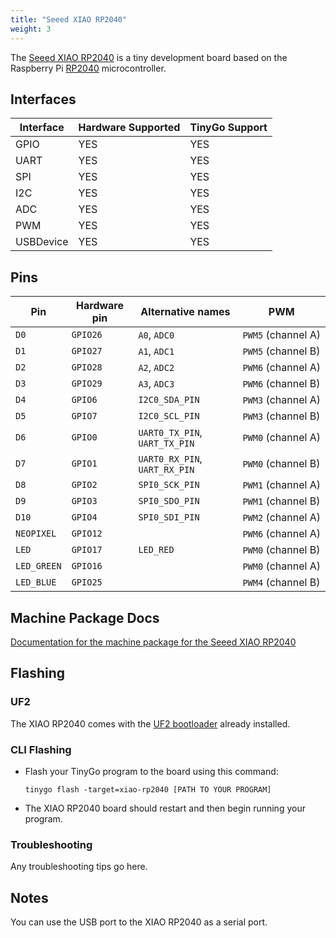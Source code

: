 ```yaml
---
title: "Seeed XIAO RP2040"
weight: 3
---
```


The [Seeed XIAO RP2040](https://www.seeedstudio.com/XIAO-RP2040-v1-0-p-5026.html) is a tiny development board based on the Raspberry Pi [RP2040](https://datasheets.raspberrypi.org/rp2040/rp2040-datasheet.pdf) microcontroller.

## Interfaces

| Interface | Hardware Supported | TinyGo Support |
| --------- | ------------- | ----- |
| GPIO      | YES | YES |
| UART      | YES | YES |
| SPI       | YES | YES |
| I2C       | YES | YES |
| ADC       | YES | YES |
| PWM       | YES | YES |
| USBDevice | YES | YES |

## Pins

| Pin               | Hardware pin | Alternative names | PWM                  |
| ----------------- | ------------ | ----------------- | -------------------- |
| `D0`              | `GPIO26`     | `A0`, `ADC0`      | `PWM5` (channel A)   |
| `D1`              | `GPIO27`     | `A1`, `ADC1`      | `PWM5` (channel B)   |
| `D2`              | `GPIO28`     | `A2`, `ADC2`      | `PWM6` (channel A)   |
| `D3`              | `GPIO29`     | `A3`, `ADC3`      | `PWM6` (channel B)   |
| `D4`              | `GPIO6`      | `I2C0_SDA_PIN`    | `PWM3` (channel A)   |
| `D5`              | `GPIO7`      | `I2C0_SCL_PIN`    | `PWM3` (channel B)   |
| `D6`              | `GPIO0`      | `UART0_TX_PIN`, `UART_TX_PIN` | `PWM0` (channel A)   |
| `D7`              | `GPIO1`      | `UART0_RX_PIN`, `UART_RX_PIN` | `PWM0` (channel B)   |
| `D8`              | `GPIO2`      | `SPI0_SCK_PIN`    | `PWM1` (channel A)   |
| `D9`              | `GPIO3`      | `SPI0_SDO_PIN`    | `PWM1` (channel B)   |
| `D10`             | `GPIO4`      | `SPI0_SDI_PIN`    | `PWM2` (channel A)   |
| `NEOPIXEL`        | `GPIO12`     |                   | `PWM6` (channel A)   |
| `LED`             | `GPIO17`     | `LED_RED`         | `PWM0` (channel B)   |
| `LED_GREEN`       | `GPIO16`     |                   | `PWM0` (channel A)   |
| `LED_BLUE`        | `GPIO25`     |                   | `PWM4` (channel B)   |

## Machine Package Docs

[Documentation for the machine package for the Seeed XIAO RP2040](../machine/xiao-rp2040)

## Flashing

### UF2

The XIAO RP2040 comes with the [UF2 bootloader](https://github.com/Microsoft/uf2) already installed.

### CLI Flashing

- Flash your TinyGo program to the board using this command:

    ```shell
    tinygo flash -target=xiao-rp2040 [PATH TO YOUR PROGRAM]
    ```

- The XIAO RP2040 board should restart and then begin running your program.

### Troubleshooting

Any troubleshooting tips go here.

## Notes

You can use the USB port to the XIAO RP2040 as a serial port.
